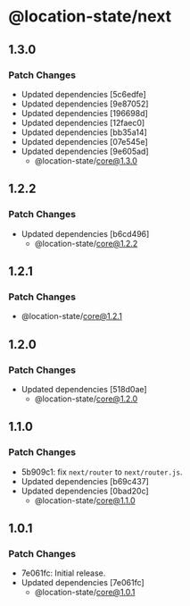 # @location-state/next

## 1.3.0

### Patch Changes

- Updated dependencies [5c6edfe]
- Updated dependencies [9e87052]
- Updated dependencies [196698d]
- Updated dependencies [12faec0]
- Updated dependencies [bb35a14]
- Updated dependencies [07e545e]
- Updated dependencies [9e605ad]
  - @location-state/core@1.3.0

## 1.2.2

### Patch Changes

- Updated dependencies [b6cd496]
  - @location-state/core@1.2.2

## 1.2.1

### Patch Changes

- @location-state/core@1.2.1

## 1.2.0

### Patch Changes

- Updated dependencies [518d0ae]
  - @location-state/core@1.2.0

## 1.1.0

### Patch Changes

- 5b909c1: fix `next/router` to `next/router.js`.
- Updated dependencies [b69c437]
- Updated dependencies [0bad20c]
  - @location-state/core@1.1.0

## 1.0.1

### Patch Changes

- 7e061fc: Initial release.
- Updated dependencies [7e061fc]
  - @location-state/core@1.0.1
